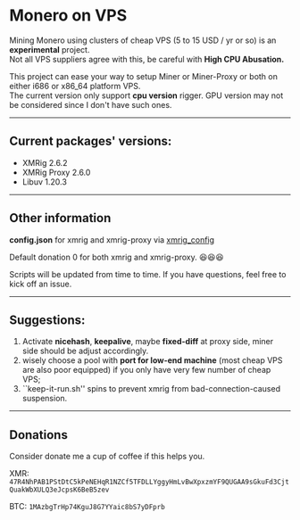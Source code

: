 # **Monero on VPS**
Mining Monero using clusters of cheap VPS (5 to 15 USD / yr or so) is an **experimental** project. </br>
Not all VPS suppliers agree with this, be careful with **High CPU Abusation.**

This project can ease your way to setup Miner or Miner-Proxy or both on either i686 or x86_64 platform VPS. </br>
The current version only support **cpu version** rigger. GPU version may not be considered since I don't have such ones.

****
## Current packages' versions:
-   XMRig 2.6.2
-   XMRig Proxy 2.6.0
-   Libuv 1.20.3

****
## Other information
**config.json** for xmrig and xmrig-proxy via [xmrig_config](https://config.xmrig.com/)

Default donation 0 for both xmrig and xmrig-proxy. :satisfied::satisfied::satisfied:

Scripts will be updated from time to time. If you have questions, feel free to kick off an issue.

****

## **Suggestions:**
1.  Activate **nicehash**, **keepalive**, maybe **fixed-diff** at proxy side, miner side should be adjust accordingly.
2.  wisely choose a pool with **port for low-end machine** (most cheap VPS are also poor equipped) if you only have very few number of cheap VPS;
3.  ``keep-it-run.sh'' spins to prevent xmrig from bad-connection-caused suspension.

****
## Donations
Consider donate me a cup of coffee if this helps you.

XMR: ```47R4NhPAB1PStDtC5kPeNEHqR1NZCf5TFDLLYggyHmLvBwXpxzmYF9QUGAA9sGkuFd3CjtQuakWbXULQ3eJcpsK6BeB5zev```

BTC: ```1MAzbgTrHp74KguJ8G7YYaic8bS7yDFprb```